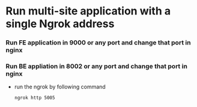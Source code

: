 # Run multi-site application with a single Ngrok address

### Run FE application in 9000 or any port and change that port in nginx

### Run BE appliation in 8002 or any port and change that port in nginx

- run the ngrok by following command
  
  `ngrok http 5005`
